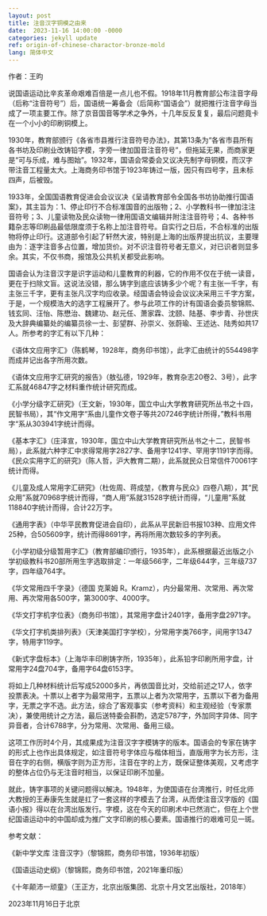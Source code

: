 ```yaml
---
layout: post
title: 注音汉字铜模之由来
date:  2023-11-16 14:00:00 -0000
categories: jekyll update
ref: origin-of-chinese-charactor-bronze-mold
lang: 简体中文
---
```

作者：王昀


说国语运动比辛亥革命艰难百倍是一点儿也不假。1918年11月教育部公布注音字母（后称“注音符号”）后，国语统一筹备会（后简称“国语会”）就把推行注音字母当成了一项主要工作。除了京音国音等学术之争外，十几年反反复复，最后问题竟卡在一个小小的印刷铜模上。

1930年，教育部颁行《各省市县推行注音符号办法》，其第13条为“各省市县所有各书坊及印刷业改铸铅字模，字旁一律加国音注音符号”，但拖延无果，而商家更是“可与乐成，难与图始”。1932年，国语会常委会又议决先制字母铜模，而汉字带注音工程量太大。上海商务印书馆于1923年铸过一版，因只有四号字，且未标四声，后被毁。

1933年，全国国语教育促进会会议议决《呈请教育部令全国各书坊协助推行国语案》，其主旨为：1、停止印行不合标准国音的出版物；2、小学教科书一律加注注音符号；3、儿童读物及民众读物一律用国语文编辑并附注注音符号；4、各种书籍杂志等印刷品最低限度须于名称上加注音符号。自实行之日后，不合标准的出版物将停止印行。这道部令引起了轩然大波，特别是上海的出版界提出抗议，主要理由为：逐字注音多占位置，增加货价。对不识注音符号者无意义，对已识者则显多余。其实，不仅书商，报馆及公共机关都受此影响。

国语会认为注音汉字是识字运动和儿童教育的利器，它的作用不仅在于统一读音，更在于扫除文盲。这说法没错，那么铸字到底应该铸多少个呢？有主张一千字，有主张三千字，更有主张凡汉字均应收录。经国语会特设会议议决采用三千字方案，于是，一个规模浩大的选字工程展开了。参与此项工作的计有国语会委员黎锦熙、钱玄同、汪怡、陈懋治、魏建功、赵元任、萧家霖、沈颐、陆基、李步青、孙世庆及大辞典编纂处的编纂员徐一士、彭望群、孙崇义、张蔚瑜、王述达、陆秀如共17人。所参考的字汇有以下几种：

《语体文应用字汇》（陈鹤琴，1928年，商务印书馆），此字汇由统计的554498字而成并记出各字所用次数。

《语体文应用字汇研究的报告》（敖弘德，1929年，教育杂志20卷2、3号），此字汇系就46847字之材料重作统计研究而成。

《小学分级字汇研究》（王文新，1930年，国立中山大学教育研究所丛书之十四，民智书局），其“作文用字“系由儿童作文卷子等共207246字统计所得，”教科书用字“系从303941字统计而得。

《基本字汇》（庄泽宣，1930年，国立中山大学教育研究所丛书之十二，民智书局），此系就六种字汇中求得常用字2827字、备用字1241字、罕用字1191字而得。
《民众实用字汇的研究》（陈人哲，沪大教育二期），此系就民众日常信件70061字统计而得。

《儿童及成人常用字汇研究》（杜佐周、蒋成堃，《教育与民众》四卷八期），其“民众用”系就70968字统计而得，“商人用”系就31528字统计而得，“儿童用”系就118840字统计而得，合计22万字。

《通用字表》（中华平民教育促进会自印），此系从平民新旧书报103种、应用文件25种，合505609字，统计而得8691字，再将所用次数较多的字列表。

《小学初级分级暂用字汇》（教育部编印颁行，1935年），此系根据最近出版之小学初级教科书20部所用生字选取排定：一年级566字，二年级644字，三年级737字，四年级764字。

《华文常用四千字录》（德国 克莱姆 R。Kramz），内分最常用、次常用、再次常用、再次常用各500字，第3000字、4000字。

《华文打字机字位表》（商务印书馆），其常用字盘计2401字，备用字盘2971字。

《华文打字机类排列表》（天津美国打字学校），分常用字类766字，间用字1347字，特用字119字。

《新式字盘标本》（上海华丰印刷铸字所，1935年），此系铅字印刷所用字盘，计常用字24盘704字，备用字64盘6153字。

将如上几种材料统计后写成52000多片，再依国音比对，交给前述之17人，依字投票表决。十票以上者字为最常用字，五票以上者为次常用字，五票以下者为备用字，无票之字不选。此方法，综合了客观事实（参考资料）和主观经验（专家票决），兼使用统计之方法，最后送特委会斟酌，选定5787字，外加同字异体、同字异音者，合计6788字，分为常用、次常用、备用三级。

这项工作历时4个月，其成果成为注音汉字字模铸字的版本。国语会的专家在铸字的形式上也作出具体规定，如注音符号字体应与楷体相当，直版用字为长方形，注音在字的右侧，横版字则为正方形，注音在字的上方，既保证整体美观，又考虑字的整体占位仍与无注音时相当，以保证印刷不加量。

就此，铸字事项的关键问题得以解决。1948年，为使国语在台湾推行，时任北师大教授的王寿康先生就是扛了一套这样的字模去了台湾，从而使注音汉字版的《国语小报》得以在台湾出版发行。字模，这在今天的印刷术中已然消亡，但在上个世纪国语运动中的中国却成为推广文字印刷的核心要素。国语推行的艰难可见一斑。

参考文献：

《新中学文库 注音汉字》（黎锦熙，商务印书馆，1936年初版）

《国语运动史纲》（黎锦熙，商务印书馆，2021年重印版）

《十年颠沛一顽童》（王正方，北京出版集团、北京十月文艺出版社，2018年）

2023年11月16日于北京






